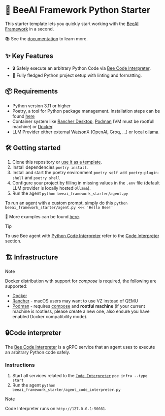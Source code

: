 # 🐝 BeeAI Framework Python Starter

This starter template lets you quickly start working with the [BeeAI Framework](https://github.com/i-am-bee/beeai-framework) in a second.

📚 See the [documentation](https://i-am-bee.github.io/beeai-framework/) to learn more.

## ✨ Key Features

- 🔒 Safely execute an arbitrary Python Code via [Bee Code Interpreter](https://github.com/i-am-bee/bee-code-interpreter).
- 🚀 Fully fledged Python project setup with linting and formatting.

## 📦 Requirements

- Python version 3.11 or higher
- Poetry, a tool for Python package management. Installation steps can be found [here](https://python-poetry.org/docs/#installation) 
- Container system like [Rancher Desktop](https://rancherdesktop.io/), [Podman](https://podman.io/) (VM must be rootfull machine) or [Docker](https://www.docker.com/).
- LLM Provider either external [WatsonX](https://www.ibm.com/watsonx) (OpenAI, Groq, ...) or local [ollama](https://ollama.com).

## 🛠️ Getting started

1. Clone this repository or [use it as a template](https://github.com/new?template_name=beeai-framework-py-starter&template_owner=i-am-bee).
2. Install dependencies `poetry install`.
3. Install and start the poetry environment `poetry self add poetry-plugin-shell` and `poetry shell`
4. Configure your project by filling in missing values in the `.env` file (default LLM provider is locally hosted `Ollama`).
5. Run the agent `python beeai_framework_starter/agent.py`

To run an agent with a custom prompt, simply do this `python beeai_framework_starter/agent.py <<< 'Hello Bee!'`

🧪 More examples can be found [here](https://github.com/i-am-bee/beeai-framework/blob/main/python/examples).

> [!TIP]
>
> To use Bee agent with [Python Code Interpreter](https://github.com/i-am-bee/bee-code-interpreter) refer to the [Code Interpreter](#code-interpreter) section.

## 🏗 Infrastructure

> [!NOTE]
>
> Docker distribution with support for _compose_ is required, the following are supported:
>
> - [Docker](https://www.docker.com/)
> - [Rancher](https://www.rancher.com/) - macOS users may want to use VZ instead of QEMU
> - [Podman](https://podman.io/) - requires [compose](https://podman-desktop.io/docs/compose/setting-up-compose) and **rootful machine** (if your current machine is rootless, please create a new one, also ensure you have enabled Docker compatibility mode).

## 🔒Code interpreter

The [Bee Code Interpreter](https://github.com/i-am-bee/bee-code-interpreter) is a gRPC service that an agent uses to execute an arbitrary Python code safely.

### Instructions

1. Start all services related to the [`Code Interpreter`](https://github.com/i-am-bee/bee-code-interpreter) `poe infra --type start`
2. Run the agent `python beeai_framework_starter/agent_code_interpreter.py`

> [!NOTE]
>
> Code Interpreter runs on `http://127.0.0.1:50081`.
